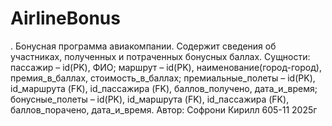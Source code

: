 # AirlineBonus
.      Бонусная программа авиакомпании. Содержит сведения об участниках, полученных и потраченных бонусных баллах. Сущности: пассажир – id(PK), ФИО; маршрут – id(PK), наименование(город-город), премия_в_баллах, стоимость_в_баллах; премиальные_полеты – id(PK), id_маршрута (FK), id_пассажира (FK), баллов_получено, дата_и_время; бонусные_полеты – id(PK), id_маршрута (FK), id_пассажира (FK), баллов_порачено, дата_и_время.
Автор: Софрони Кирилл 605-11 2025г
